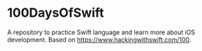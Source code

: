 # 100DaysOfSwift

A repository to practice Swift language and learn more about iOS development. Based on https://www.hackingwithswift.com/100.
